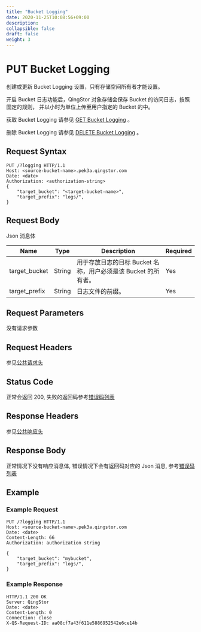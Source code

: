 ```yaml
---
title: "Bucket Logging"
date: 2020-11-25T10:08:56+09:00
description:
collapsible: false
draft: false
weight: 3
---
```


# PUT Bucket Logging

创建或更新 Bucket Logging 设置，只有存储空间所有者才能设置。

开启 Bucket 日志功能后，QingStor 对象存储会保存 Bucket 的访问日志，按照固定的规则，
并以小时为单位上传至用户指定的 Bucket 的中。

获取 Bucket Logging 请参见 [GET Bucket Logging](../get_logging) 。

删除 Bucket Logging 请参见 [DELETE Bucket Logging](../delete_logging) 。

## Request Syntax

```http
PUT /?logging HTTP/1.1
Host: <source-bucket-name>.pek3a.qingstor.com
Date: <date>
Authorization: <authorization-string>
{
    "target_bucket": "<target-bucket-name>",
    "target_prefix": "logs/",
}
```

## Request Body

Json 消息体

|Name|Type|Description|Required|
|--|--|--|--|
| target_bucket | String | 用于存放日志的目标 Bucket 名称，用户必须是该 Bucket 的所有者。 |  Yes |
| target_prefix | String | 日志文件的前缀。 | Yes |

## Request Parameters

没有请求参数

## Request Headers

参见[公共请求头](../../../common_header/#请求头字段-request-header)

## Status Code

正常会返回 200,  失败的返回码参考[错误码列表](../../error_code/)


## Response Headers

参见[公共响应头](../../../common_header/#响应头字段-request-header)

## Response Body

正常情况下没有响应消息体, 错误情况下会有返回码对应的 Json 消息, 参考[错误码列表](../../error_code/)


## Example

### Example Request

```http
PUT /?logging HTTP/1.1
Host: <source-bucket-name>.pek3a.qingstor.com
Date: <date>
Content-Length: 66
Authorization: authorization string

{
    "target_bucket": "mybucket",
    "target_prefix": "logs/",
}
```

### Example Response

```http
HTTP/1.1 200 OK
Server: QingStor
Date: <date>
Content-Length: 0
Connection: close
X-QS-Request-ID: aa08cf7a43f611e5886952542e6ce14b
```
